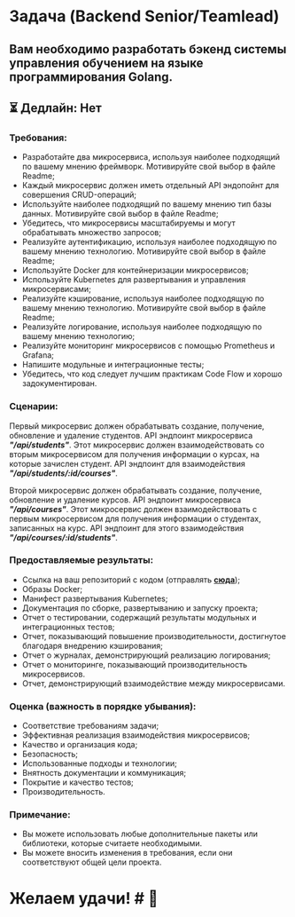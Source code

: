 # Задача (Backend Senior/Teamlead) #

## Вам необходимо разработать бэкенд системы управления обучением на языке программирования Golang. ##

## :hourglass_flowing_sand: Дедлайн: Нет ##

### Требования:

-	Разработайте два микросервиса, используя наиболее подходящий по вашему мнению фреймворк. Мотивируйте свой выбор в файле Readme;
-	Каждый микросервис должен иметь отдельный API эндопойнт для совершения CRUD-операций;
-	Используйте наиболее подходящий по вашему мнению тип базы данных. Мотивируйте свой выбор в файле Readme;
-	Убедитесь, что микросервисы масштабируемы и могут обрабатывать множество запросов;
-	Реализуйте аутентификацию, используя наиболее подходящую по вашему мнению технологию. Мотивируйте свой выбор в файле Readme;
-	Используйте Docker для контейнеризации микросервисов;
-	Используйте Kubernetes для развертывания и управления микросервисами;
-	Реализуйте кэширование, используя наиболее подходящую по вашему мнению технологию. Мотивируйте свой выбор в файле Readme;
-	Реализуйте логирование, используя наиболее подходящую по вашему мнению технологию;
-	Реализуйте мониторинг микросервисов с помощью Prometheus и Grafana;
-	Напишите модульные и интеграционные тесты;
-	Убедитесь, что код следует лучшим практикам Code Flow и хорошо задокументирован.

### Сценарии:

Первый микросервис должен обрабатывать создание, получение, обновление и удаление студентов. API эндпоинт микросервиса ***"/api/students"***. Этот микросервис должен взаимодействовать со вторым микросервисом для получения информации о курсах, на которые зачислен студент. API эндпоинт для взаимодействия ***"/api/students/:id/courses"***.

Второй микросервис должен обрабатывать создание, получение, обновление и удаление курсов. API эндпоинт микросервиса ***"/api/courses"***. Этот микросервис должен взаимодействовать с первым микросервисом для получения информации о студентах, записанных на курс. API эндпоинт для этого взаимодействия ***"/api/courses/:id/students"***.

### Предоставляемые результаты: ###
-	Ссылка на ваш репозиторий с кодом (отправлять [**сюда**](https://t.me/cottissimo "Telegram"));
-	Образы Docker;
-	Манифест развертывания Kubernetes;
-	Документация по сборке, развертыванию и запуску проекта;
-	Отчет о тестировании, содержащий результаты модульных и интеграционных тестов;
-	Отчет, показывающий повышение производительности, достигнутое благодаря внедрению кэширования;
-	Отчет о журналах, демонстрирующий реализацию логирования;
-	Отчет о мониторинге, показывающий производительность микросервисов.
-	Отчет, демонстрирующий взаимодействие между микросервисами.

### Оценка (важность в порядке убывания): ###
-	Соответствие требованиям задачи;
-	Эффективная реализация взаимодействия микросервисов;
-	Качество и организация кода;
-	Безопасность;
-	Использованные подходы и технологии;
-	Внятность документации и коммуникация;
-	Покрытие и качество тестов;
-	Производительность.

### Примечание: ###
- Вы можете использовать любые дополнительные пакеты или библиотеки, которые считаете необходимыми. 
- Вы можете вносить изменения в требования, если они соответствуют общей цели проекта.

# Желаем удачи! # :muscle:
